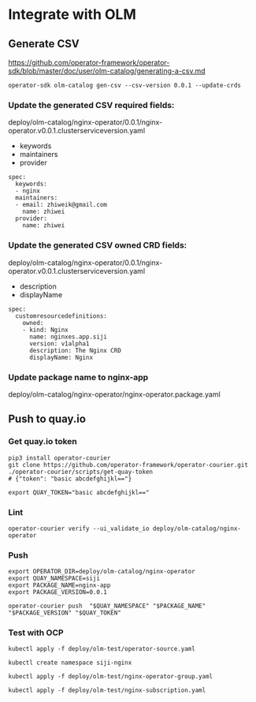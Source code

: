 # Integrate with OLM

## Generate CSV

https://github.com/operator-framework/operator-sdk/blob/master/doc/user/olm-catalog/generating-a-csv.md

```
operator-sdk olm-catalog gen-csv --csv-version 0.0.1 --update-crds
```

### Update the generated CSV required fields:

deploy/olm-catalog/nginx-operator/0.0.1/nginx-operator.v0.0.1.clusterserviceversion.yaml

* keywords
* maintainers
* provider

```
spec:
  keywords:
  - nginx
  maintainers:
  - email: zhiweik@gmail.com
    name: zhiwei
  provider:
    name: zhiwei
```

### Update the generated CSV owned CRD fields:

deploy/olm-catalog/nginx-operator/0.0.1/nginx-operator.v0.0.1.clusterserviceversion.yaml

* description
* displayName

```
spec:
  customresourcedefinitions:
    owned:
    - kind: Nginx
      name: nginxes.app.siji
      version: v1alpha1
      description: The Nginx CRD
      displayName: Nginx
```

### Update package name to nginx-app

deploy/olm-catalog/nginx-operator/nginx-operator.package.yaml

## Push to quay.io


### Get quay.io token

```
pip3 install operator-courier
git clone https://github.com/operator-framework/operator-courier.git
./operator-courier/scripts/get-quay-token
# {"token": "basic abcdefghijkl=="}

export QUAY_TOKEN="basic abcdefghijkl=="
```

### Lint

```
operator-courier verify --ui_validate_io deploy/olm-catalog/nginx-operator
```

### Push

```
export OPERATOR_DIR=deploy/olm-catalog/nginx-operator
export QUAY_NAMESPACE=siji
export PACKAGE_NAME=nginx-app
export PACKAGE_VERSION=0.0.1

operator-courier push  "$QUAY_NAMESPACE" "$PACKAGE_NAME" "$PACKAGE_VERSION" "$QUAY_TOKEN"
```

### Test with OCP

```
kubectl apply -f deploy/olm-test/operator-source.yaml

kubectl create namespace siji-nginx

kubectl apply -f deploy/olm-test/nginx-operator-group.yaml

kubectl apply -f deploy/olm-test/nginx-subscription.yaml
```
